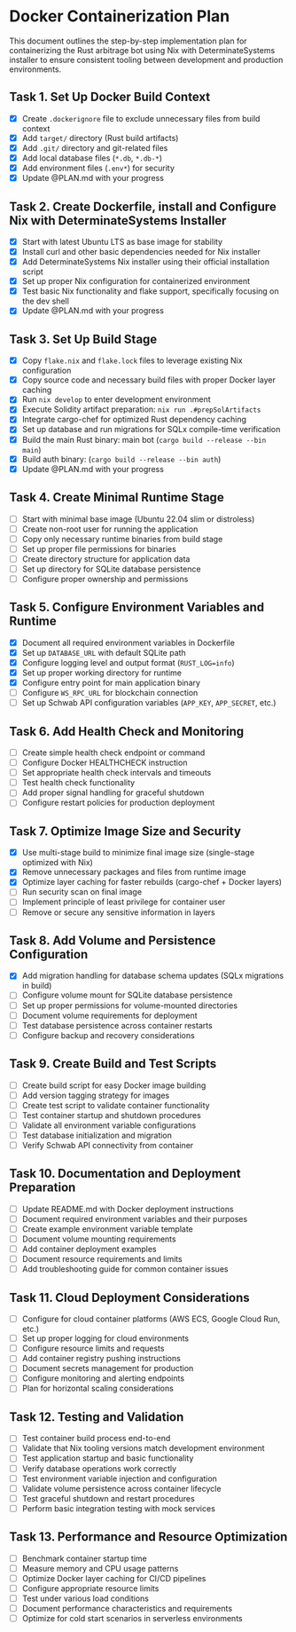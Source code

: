 # Docker Containerization Plan

This document outlines the step-by-step implementation plan for containerizing the Rust arbitrage bot using Nix with DeterminateSystems installer to ensure consistent tooling between development and production environments.

## Task 1. Set Up Docker Build Context

- [x] Create `.dockerignore` file to exclude unnecessary files from build context
- [x] Add `target/` directory (Rust build artifacts)
- [x] Add `.git/` directory and git-related files
- [x] Add local database files (`*.db`, `*.db-*`)
- [x] Add environment files (`.env*`) for security
- [x] Update @PLAN.md with your progress 

## Task 2. Create Dockerfile, install and Configure Nix with DeterminateSystems Installer

- [x] Start with latest Ubuntu LTS as base image for stability
- [x] Install curl and other basic dependencies needed for Nix installer
- [x] Add DeterminateSystems Nix installer using their official installation script
- [x] Set up proper Nix configuration for containerized environment
- [x] Test basic Nix functionality and flake support, specifically focusing on the dev shell
- [x] Update @PLAN.md with your progress 

## Task 3. Set Up Build Stage

- [x] Copy `flake.nix` and `flake.lock` files to leverage existing Nix configuration
- [x] Copy source code and necessary build files with proper Docker layer caching
- [x] Run `nix develop` to enter development environment
- [x] Execute Solidity artifact preparation: `nix run .#prepSolArtifacts`
- [x] Integrate cargo-chef for optimized Rust dependency caching
- [x] Set up database and run migrations for SQLx compile-time verification
- [x] Build the main Rust binary: main bot (`cargo build --release --bin main`)
- [x] Build auth binary: (`cargo build --release --bin auth`)
- [x] Update @PLAN.md with your progress 

## Task 4. Create Minimal Runtime Stage

- [ ] Start with minimal base image (Ubuntu 22.04 slim or distroless)
- [ ] Create non-root user for running the application
- [ ] Copy only necessary runtime binaries from build stage
- [ ] Set up proper file permissions for binaries
- [ ] Create directory structure for application data
- [ ] Set up directory for SQLite database persistence
- [ ] Configure proper ownership and permissions

## Task 5. Configure Environment Variables and Runtime

- [x] Document all required environment variables in Dockerfile
- [x] Set up `DATABASE_URL` with default SQLite path
- [x] Configure logging level and output format (`RUST_LOG=info`)
- [x] Set up proper working directory for runtime
- [x] Configure entry point for main application binary
- [ ] Configure `WS_RPC_URL` for blockchain connection
- [ ] Set up Schwab API configuration variables (`APP_KEY`, `APP_SECRET`, etc.)

## Task 6. Add Health Check and Monitoring

- [ ] Create simple health check endpoint or command
- [ ] Configure Docker HEALTHCHECK instruction
- [ ] Set appropriate health check intervals and timeouts
- [ ] Test health check functionality
- [ ] Add proper signal handling for graceful shutdown
- [ ] Configure restart policies for production deployment

## Task 7. Optimize Image Size and Security

- [x] Use multi-stage build to minimize final image size (single-stage optimized with Nix)
- [x] Remove unnecessary packages and files from runtime image
- [x] Optimize layer caching for faster rebuilds (cargo-chef + Docker layers)
- [ ] Run security scan on final image
- [ ] Implement principle of least privilege for container user
- [ ] Remove or secure any sensitive information in layers

## Task 8. Add Volume and Persistence Configuration

- [x] Add migration handling for database schema updates (SQLx migrations in build)
- [ ] Configure volume mount for SQLite database persistence
- [ ] Set up proper permissions for volume-mounted directories  
- [ ] Document volume requirements for deployment
- [ ] Test database persistence across container restarts
- [ ] Configure backup and recovery considerations

## Task 9. Create Build and Test Scripts

- [ ] Create build script for easy Docker image building
- [ ] Add version tagging strategy for images
- [ ] Create test script to validate container functionality
- [ ] Test container startup and shutdown procedures
- [ ] Validate all environment variable configurations
- [ ] Test database initialization and migration
- [ ] Verify Schwab API connectivity from container

## Task 10. Documentation and Deployment Preparation

- [ ] Update README.md with Docker deployment instructions
- [ ] Document required environment variables and their purposes
- [ ] Create example environment variable template
- [ ] Document volume mounting requirements
- [ ] Add container deployment examples
- [ ] Document resource requirements and limits
- [ ] Add troubleshooting guide for common container issues

## Task 11. Cloud Deployment Considerations

- [ ] Configure for cloud container platforms (AWS ECS, Google Cloud Run, etc.)
- [ ] Set up proper logging for cloud environments
- [ ] Configure resource limits and requests
- [ ] Add container registry pushing instructions
- [ ] Document secrets management for production
- [ ] Configure monitoring and alerting endpoints
- [ ] Plan for horizontal scaling considerations

## Task 12. Testing and Validation

- [ ] Test container build process end-to-end
- [ ] Validate that Nix tooling versions match development environment
- [ ] Test application startup and basic functionality
- [ ] Verify database operations work correctly
- [ ] Test environment variable injection and configuration
- [ ] Validate volume persistence across container lifecycle
- [ ] Test graceful shutdown and restart procedures
- [ ] Perform basic integration testing with mock services

## Task 13. Performance and Resource Optimization

- [ ] Benchmark container startup time
- [ ] Measure memory and CPU usage patterns
- [ ] Optimize Docker layer caching for CI/CD pipelines
- [ ] Configure appropriate resource limits
- [ ] Test under various load conditions
- [ ] Document performance characteristics and requirements
- [ ] Optimize for cold start scenarios in serverless environments
